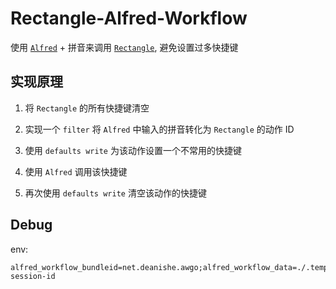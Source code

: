 # Rectangle-Alfred-Workflow

使用 [`Alfred`](https://www.alfredapp.com/) + 拼音来调用 [`Rectangle`](https://github.com/rxhanson/Rectangle), 避免设置过多快捷键



## 实现原理

1. 将 `Rectangle` 的所有快捷键清空

2. 实现一个 `filter` 将 `Alfred` 中输入的拼音转化为 `Rectangle` 的动作 ID

3. 使用 `defaults write` 为该动作设置一个不常用的快捷键

4. 使用 `Alfred` 调用该快捷键

5. 再次使用 `defaults write` 清空该动作的快捷键



## Debug

env:

```
alfred_workflow_bundleid=net.deanishe.awgo;alfred_workflow_data=./.temp/testenv/data;alfred_workflow_cache=./.temp/testenv/cache;alfred_version=3.8.1;alfred_workflow_version=1.2.0;alfred_workflow_name=AwGo;AW_SESSION_ID=test-session-id
```

